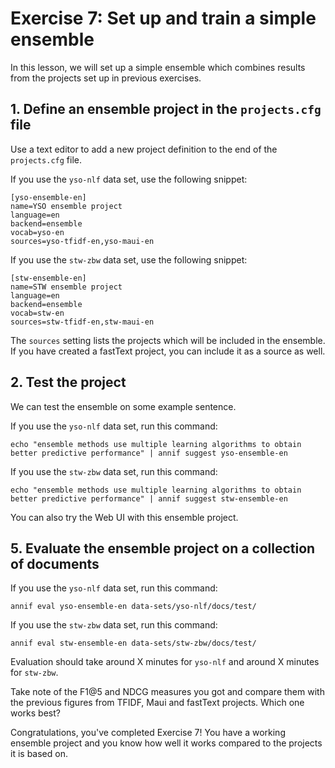 # Exercise 7: Set up and train a simple ensemble

In this lesson, we will set up a simple ensemble which combines results from
the projects set up in previous exercises.

## 1. Define an ensemble project in the `projects.cfg` file

Use a text editor to add a new project definition to the end of the
`projects.cfg` file.

If you use the `yso-nlf` data set, use the following snippet:

    [yso-ensemble-en]
    name=YSO ensemble project
    language=en
    backend=ensemble
    vocab=yso-en
    sources=yso-tfidf-en,yso-maui-en

If you use the `stw-zbw` data set, use the following snippet:

    [stw-ensemble-en]
    name=STW ensemble project
    language=en
    backend=ensemble
    vocab=stw-en
    sources=stw-tfidf-en,stw-maui-en

The `sources` setting lists the projects which will be included in the
ensemble. If you have created a fastText project, you can include it as a
source as well.

## 2. Test the project

We can test the ensemble on some example sentence.

If you use the `yso-nlf` data set, run this command:

    echo "ensemble methods use multiple learning algorithms to obtain better predictive performance" | annif suggest yso-ensemble-en

If you use the `stw-zbw` data set, run this command:

    echo "ensemble methods use multiple learning algorithms to obtain better predictive performance" | annif suggest stw-ensemble-en

You can also try the Web UI with this ensemble project.

## 5. Evaluate the ensemble project on a collection of documents

If you use the `yso-nlf` data set, run this command:

    annif eval yso-ensemble-en data-sets/yso-nlf/docs/test/

If you use the `stw-zbw` data set, run this command:

    annif eval stw-ensemble-en data-sets/stw-zbw/docs/test/

Evaluation should take around X minutes for `yso-nlf` and around X minutes
for `stw-zbw`.

Take note of the F1@5 and NDCG measures you got and compare them with the
previous figures from TFIDF, Maui and fastText projects. Which one works best?

Congratulations, you've completed Exercise 7! You have a working ensemble
project and you know how well it works compared to the projects it is based on.
